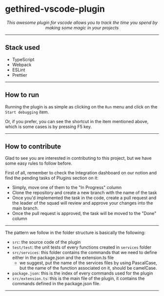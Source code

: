 # gethired-vscode-plugin

<center>
  <i>
    This awesome plugin for vscode allows you to track the time you spend by making some magic in your projects
  </i>
</center>

---

## Stack used
* TypeScript
* Webpack
* ESLint
* Prettier

---
## How to run
Running the plugin is as simple as clicking on the `Run` menu and click on the `Start debugging` item.

Or, if you prefer, you can see the shortcut in the item mentioned above, which is some cases is by pressing F5 key.

---
## How to contribute
Glad to see you are interested in contributing to this project, but we have some easy rules to follow before.

First of all, remember to check the Integration dashboard on our notion and find the pending tasks of Plugins section on it:
* Simply, move one of them to the "In Progress" column
* Clone the repository and create a new branch with the name of the task
* Once you'd implemented the task in the code, create a pull request and the leader of the squad will review and approve your changes into the main branch.
* Once the pull request is approved, the task will be moved to the "Done" column
---

The pattern we follow in the folder structure is basically the following:
* `src`: the source code of the plugin
* `test/test`: the unit tests of every functions created in `services` folder
* `src/services`: this folder contains the commands that we need to define either in the package.json and the extension.ts file 
  * we suggest, put the name of the services files by using PascalCase, but the name of the function associated on it, should be camelCase.
* `package.json`: this is the index of every commands used for the plugin
* `src/extension.ts`: this is the main file of the plugin, it contains the commands defined in the package.json file.
---

